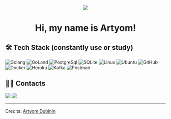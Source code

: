 <p align="center">
<img src="https://user-images.githubusercontent.com/21006294/123516636-ccde4a00-d6a5-11eb-98f5-1da842739ec1.png" style="max-width:100%;">
</p>

<h1 align="center">Hi, my name is Artyom!</h1>

<h2 align="left">🛠 Tech Stack (constantly use or study)</h2>

![Golang](https://user-images.githubusercontent.com/21006294/123513609-bed4fd00-d696-11eb-8a0f-16d220972d4f.png)
![GoLand](https://user-images.githubusercontent.com/21006294/123513614-c0062a00-d696-11eb-941e-48906b0e8e49.png)
![PostgreSql](https://user-images.githubusercontent.com/21006294/123513616-c0062a00-d696-11eb-9f82-400564b40d0d.png)
![SQLite](https://user-images.githubusercontent.com/21006294/123513622-c1375700-d696-11eb-8b9b-c90500fb8645.png)
![Linux](https://user-images.githubusercontent.com/21006294/123516945-5cd0c380-d6a7-11eb-8327-e730b492f48d.png)
![Ubuntu](https://user-images.githubusercontent.com/21006294/128007021-d1eeb0ae-2448-4236-b683-7c2477b85c5b.png)
![GitHub](https://user-images.githubusercontent.com/21006294/123515259-4d4d7c80-d69f-11eb-83db-828b5ca24a18.png)
![Docker](https://user-images.githubusercontent.com/21006294/128007515-8c68ab51-ec94-4dbe-8d6f-94963e5c8f2c.png)
![Heroku](https://user-images.githubusercontent.com/21006294/123513612-bf6d9380-d696-11eb-957e-00599ed74f76.png)
![Kafka](https://user-images.githubusercontent.com/21006294/133587985-58c3837e-8020-4d2b-afa8-e2b279f082ad.png)
![Postman](https://user-images.githubusercontent.com/21006294/132817224-00fa4fd6-0bd8-495c-8185-c08d3f3a58a9.png)

<h2 align="left">🤝🏻 Contacts</h2>

<a href="https://www.linkedin.com/in/artyomdubinin/"><img src="https://user-images.githubusercontent.com/21006294/123512242-0c4d6c00-d68f-11eb-8522-0b070add7980.png"/></a>
<a href="mailto:artlock1318@gmail.com"><img src="https://user-images.githubusercontent.com/21006294/123512240-0bb4d580-d68f-11eb-857b-76025c89d2cf.png"/></a>

-----
Credits: [Artyom Dubinin](https://github.com/art07)